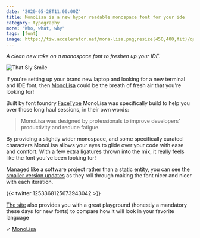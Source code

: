 ```yaml
---
date: "2020-05-28T11:00:00Z"
title: MonoLisa is a new hyper readable monospace font for your ide
category: typography
more: "Who, what, why"
tags: [font]
image: https://tiw.accelerator.net/mona-lisa.png;resize(450,400,fit)/quantize(20)/quality(20).png
---
```


_A clean new take on a monospace font to freshen up your IDE._

![That Sly Smile](https://tiw.accelerator.net/mona-lisa.png;resize(450,400,fit)/quantize(20)/quality(20).png)

If you're setting up your brand new laptop and looking for a new terminal and IDE font, then [MonoLisa](https://www.monolisa.dev/) could be the breath of fresh air that you're looking for!

<!--more-->

Built by font foundry [FaceType](https://www.facetype.org/) MonoLisa was specifically build to help you over those long haul sessions, in their own words:

> MonoLisa was designed by professionals to improve developers’ productivity and reduce fatigue.

By providing a slightly wider monospace, and some specifically curated characters MonoLisa allows your eyes to glide over your code with ease and comfort. With a few extra ligatures thrown into the mix, it really feels like the font you've been looking for!

Managed like a software project rather than a static entity, you can see [the smaller version updates](https://www.monolisa.dev/releases) as they roll through making the font nicer and nicer with each iteration.

{{< twitter 1253368125673943042 >}}

[The site](https://www.monolisa.dev/) also provides you with a great playground (honestly a mandatory these days for new fonts) to compare how it will look in your favorite language

➶ [MonoLisa](https://www.monolisa.dev/)

